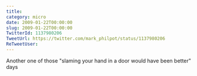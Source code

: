 ```yaml
---
title: 
category: micro
date: 2009-01-22T00:00:00
slug: 2009-01-22T00:00:00
TwitterId: 1137980206
TweetUrl: https://twitter.com/mark_philpot/status/1137980206
ReTweetUser: 
---
```


Another one of those "slaming your hand in a door would have been better" days